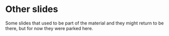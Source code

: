 # Other slides

Some slides that used to be part of the material and they might return to be there, but for now they were parked here.

